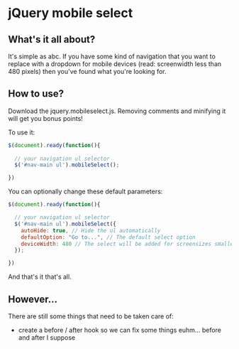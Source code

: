 jQuery mobile select
====================

What's it all about?
--------------------

It's simple as abc. If you have some kind of navigation that you want to replace with 
a dropdown for mobile devices (read: screenwidth less than 480 pixels) then you've
found what you're looking for.

How to use?
-----------

Download the jquery.mobileselect.js. Removing comments and minifying it will get you bonus points!

To use it:

``` javascript
$(document).ready(function(){
  
  // your navigation ul selector
  $('#nav-main ul').mobileSelect();

})
```

You can optionally change these default parameters:

``` javascript
$(document).ready(function(){

  // your navigation ul selector
  $('#nav-main ul').mobileSelect({
    autoHide: true, // Hide the ul automatically
    defaultOption: "Go to...", // The default select option
    deviceWidth: 480 // The select will be added for screensizes smaller than this
  });

})
```

And that's it that's all.

However...
----------

There are still some things that need to be taken care of:

*  create a before / after hook so we can fix some things euhm... before and after I suppose